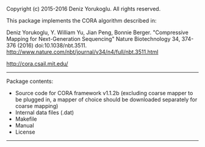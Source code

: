 Copyright (c) 2015-2016 Deniz Yorukoglu. All rights reserved.

This package implements the CORA algorithm described in:

Deniz Yorukoglu, Y. William Yu, Jian Peng, Bonnie Berger. 
"Compressive Mapping for Next-Generation Sequencing" 
Nature Biotechnology 34, 374-376 (2016) doi:10.1038/nbt.3511.
http://www.nature.com/nbt/journal/v34/n4/full/nbt.3511.html

http://cora.csail.mit.edu/

-----------------------------

Package contents:

*	Source code for CORA framework v1.1.2b (excluding coarse mapper to be plugged in, a mapper of choice should be downloaded separately for coarse mapping)
*	Internal data files (.dat)
*	Makefile
*	Manual
*	License

-----------------------------

	




